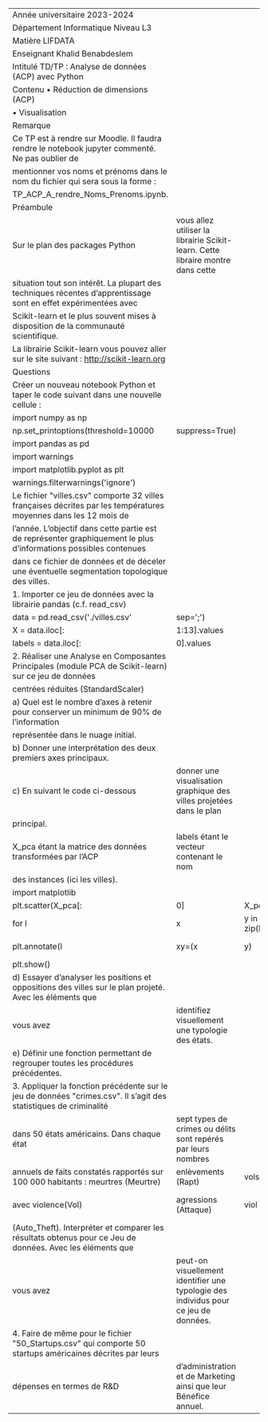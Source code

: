 | | | | | | | |
|-|-|-|-|-|-|-|
|Année universitaire 2023-2024| | | | | | |
|Département Informatique Niveau L3| | | | | | |
|Matière LIFDATA| | | | | | |
|Enseignant Khalid Benabdeslem| | | | | | |
|Intitulé TD/TP : Analyse de données (ACP) avec Python| | | | | | |
|Contenu • Réduction de dimensions (ACP)| | | | | | |
|• Visualisation| | | | | | |
|Remarque| | | | | | |
|Ce TP est à rendre sur Moodle. Il faudra rendre le notebook jupyter commenté. Ne pas oublier de| | | | | | |
|mentionner vos noms et prénoms dans le nom du fichier qui sera sous la forme :| | | | | | |
|TP_ACP_A_rendre_Noms_Prenoms.ipynb.| | | | | | |
|Préambule| | | | | | |
|Sur le plan des packages Python| vous allez utiliser la librairie Scikit-learn. Cette libraire montre dans cette| | | | | |
|situation tout son intérêt. La plupart des techniques récentes d’apprentissage sont en effet expérimentées avec| | | | | | |
|Scikit-learn et le plus souvent mises à disposition de la communauté scientifique.| | | | | | |
|La librairie Scikit-learn vous pouvez aller sur le site suivant : http://scikit-learn.org| | | | | | |
|Questions| | | | | | |
|Créer un nouveau notebook Python et taper le code suivant dans une nouvelle cellule :| | | | | | |
|import numpy as np| | | | | | |
|np.set_printoptions(threshold=10000|suppress=True)| | | | | |
|import pandas as pd| | | | | | |
|import warnings| | | | | | |
|import matplotlib.pyplot as plt| | | | | | |
|warnings.filterwarnings('ignore')| | | | | | |
|Le fichier "villes.csv" comporte 32 villes françaises décrites par les températures moyennes dans les 12 mois de| | | | | | |
|l’année. L’objectif dans cette partie est de représenter graphiquement le plus d’informations possibles contenues| | | | | | |
|dans ce fichier de données et de déceler une éventuelle segmentation topologique des villes.| | | | | | |
|1. Importer ce jeu de données avec la librairie pandas (c.f. read_csv)| | | | | | |
|data = pd.read_csv('./villes.csv'| sep=';')| | | | | |
|X = data.iloc[:| 1:13].values| | | | | |
|labels = data.iloc[:| 0].values| | | | | |
|2. Réaliser une Analyse en Composantes Principales (module PCA de Scikit-learn) sur ce jeu de données| | | | | | |
|centrées réduites (StandardScaler)| | | | | | |
|a) Quel est le nombre d’axes à retenir pour conserver un minimum de 90% de l’information| | | | | | |
|représentée dans le nuage initial.| | | | | | |
|b) Donner une interprétation des deux premiers axes principaux.| | | | | | |
|c) En suivant le code ci-dessous| donner une visualisation graphique des villes projetées dans le plan| | | | | |
|principal.| | | | | | |
|X_pca étant la matrice des données transformées par l’ACP| labels étant le vecteur contenant le nom| | | | | |
|des instances (ici les villes).| | | | | | |
|import matplotlib| | | | | | |
|plt.scatter(X_pca[:| 0]| X_pca[:| 1])| | | |
|for l| x| y in zip(labels| X_pca[:| 0]| X_pca[:| 1]):|
|plt.annotate(l| xy=(x| y)| xytext=(-0.2| 0.2)| textcoords='offset points')| |
|plt.show()| | | | | | |
|d) Essayer d’analyser les positions et oppositions des villes sur le plan projeté. Avec les éléments que| | | | | | |
|vous avez| identifiez visuellement une typologie des états.| | | | | |
|e) Définir une fonction permettant de regrouper toutes les procédures précédentes.| | | | | | |
|3. Appliquer la fonction précédente sur le jeu de données "crimes.csv". Il s’agit des statistiques de criminalité| | | | | | |
|dans 50 états américains. Dans chaque état| sept types de crimes ou délits sont repérés par leurs nombres| | | | | |
|annuels de faits constatés rapportés sur 100 000 habitants : meurtres (Meurtre)| enlèvements (Rapt)| vols| | | | |
|avec violence(Vol)| agressions (Attaque)| viol (Viol)| vols peu importants (Larcin)| vols de voitures| | |
|(Auto_Theft). Interpréter et comparer les résultats obtenus pour ce Jeu de données. Avec les éléments que| | | | | | |
|vous avez| peut-on visuellement identifier une typologie des individus pour ce jeu de données.| | | | | |
|4. Faire de même pour le fichier "50_Startups.csv" qui comporte 50 startups américaines décrites par leurs| | | | | | |
|dépenses en termes de R&D| d’administration et de Marketing ainsi que leur Bénéfice annuel.| | | | | |
